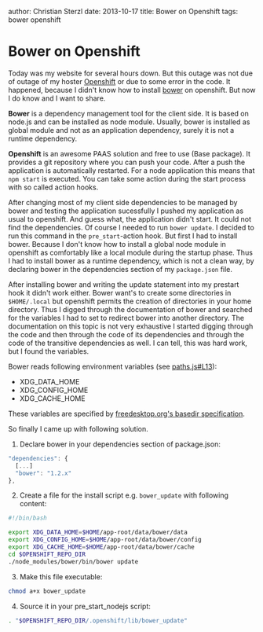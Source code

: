 author: Christian Sterzl
date: 2013-10-17
title: Bower on Openshift
tags: bower openshift

# Bower on Openshift

Today was my website for several hours down. But this outage was not due of outage of my hoster [Openshift](https://www.openshift.com/) or due to some error in the code. It happened, because I didn't know how to install [bower](http://bower.io) on openshift. But now I do know and I want to share.

**Bower** is a dependency management tool for the client side. It is based on node.js and can be installed as node module. Usually, bower is installed as global module and not as an application dependency, surely it is not a runtime dependency.

**Openshift** is an awesome PAAS solution and free to use (Base package). It provides a git repository where you can push your code. After a push the application is automatically restarted. For a node application this means that `npm start` is executed. You can take some action during the start process with so called action hooks.

After changing most of my client side dependencies to be managed by bower and testing the application sucessfully I pushed my application as usual to openshift. And guess what, the application didn't start. It could not find the dependencies. Of course I needed to run `bower update`. I decided to run this command in the `pre_start`-action hook. But first I had to install bower. Because I don't know how to install a global node module in openshift as comfortably like a local module during the startup phase. Thus I had to install bower as a runtime dependency, which is not a clean way, by declaring bower in the dependencies section of my `package.json` file.

After installing bower and writing the update statement into my prestart hook it didn't work either. Bower want's to create some directories in `$HOME/.local` but openshift permits the creation of directories in your home directory. Thus I digged through the documentation of bower and searched for the variables I had to set to redirect bower into another directory. The documentation on this topic is not very exhaustive I started digging through the code and then through the code of its dependencies and through the code of the transitive dependencies as well. I can tell, this was hard work, but I found the variables.

Bower reads following environment variables (see [paths.js#L13](https://github.com/bower/config/blob/master/lib/util/paths.js#L13)):

  * XDG_DATA_HOME
  * XDG_CONFIG_HOME
  * XDG_CACHE_HOME

These variables are specified by [freedesktop.org's basedir specification](http://standards.freedesktop.org/basedir-spec/basedir-spec-latest.html).

So finally I came up with following solution.

1. Declare bower in your dependencies section of package.json:

  ```javascript
  "dependencies": {
    [...]
    "bower": "1.2.x"
  },

  ```

2. Create a file for the install script e.g. `bower_update` with following content:

  ```bash
  #!/bin/bash

  export XDG_DATA_HOME=$HOME/app-root/data/bower/data
  export XDG_CONFIG_HOME=$HOME/app-root/data/bower/config
  export XDG_CACHE_HOME=$HOME/app-root/data/bower/cache
  cd $OPENSHIFT_REPO_DIR
  ./node_modules/bower/bin/bower update
  ```

3. Make this file executable:

  ```bash
  chmod a+x bower_update
  ```

4. Source it in your pre_start_nodejs script:

  ```bash
  . "$OPENSHIFT_REPO_DIR/.openshift/lib/bower_update"
  ```
